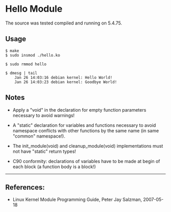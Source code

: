 # Hello Module

The source was tested compiled and running on 5.4.75.  


## Usage

```
$ make
$ sudo insmod ./hello.ko

$ sudo rmmod hello

$ dmesg | tail
    Jan 26 14:03:16 debian kernel: Hello World!
    Jan 26 14:03:23 debian kernel: Goodbye World!
```


## Notes

 * Apply a "void" in the declaration for empty function parameters necessary to avoid warnings!  

 * A "static" declaration for variables and functions necessary to avoid namespace conflicts with other functions by the same name (in same "common" namespace!).  

 * The init_module(void) and cleanup_module(void) implementations must not have "static" return types!  

 * C90 conformity: declarations of variables have to be made at begin of each block (a function body is a block!)  

---

## References:

 * Linux Kernel Module Programming Guide, Peter Jay Salzman, 2007-05-18
